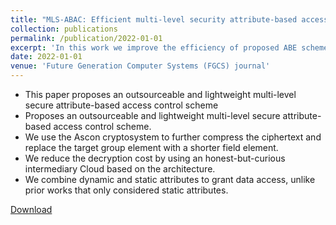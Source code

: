 ```yaml
---
title: "MLS-ABAC: Efficient multi-level security attribute-based access control scheme"
collection: publications
permalink: /publication/2022-01-01
excerpt: 'In this work we improve the efficiency of proposed ABE scheme in the previous work using Ascon cryptosystems, and enable multi-level access control using Json Web Tokens (JWT).'
date: 2022-01-01
venue: 'Future Generation Computer Systems (FGCS) journal'
---
```


<ul>
<li> This paper proposes an outsourceable and lightweight multi-level secure attribute-based access control scheme </li>
<li> Proposes an outsourceable and lightweight multi-level secure attribute-based access control scheme. </li>
<li> We use the Ascon cryptosystem to further compress the ciphertext and replace the target group element with a shorter field element. </li>
<li> We reduce the decryption cost by using an honest-but-curious intermediary Cloud based on the architecture. </li>
<li> We combine dynamic and static attributes to grant data access, unlike prior works that only considered static attributes. </li>
</ul>

[Download](https://www.sciencedirect.com/science/article/pii/S0167739X22000115)
